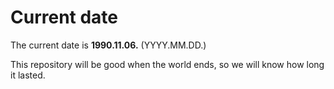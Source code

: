 # Current date

The current date is **1990.11.06.** (YYYY.MM.DD.)

This repository will be good when the world ends, so we will know how long it lasted.